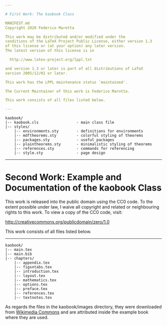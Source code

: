 ```yaml
---

# First Work: The kaobook Class

MANIFEST.md
Copyright 2020 Federico Marotta

This work may be distributed and/or modified under the
conditions of the LaTeX Project Public License, either version 1.3
of this license or (at your option) any later version.
The latest version of this license is in

  http://www.latex-project.org/lppl.txt

and version 1.3 or later is part of all distributions of LaTeX
version 2005/12/01 or later.

This work has the LPPL maintenance status `maintained'.

The Current Maintainer of this work is Federico Marotta.

This work consists of all files listed below.

---
```


```
kaobook/
|-- kaobook.cls                 - main class file
|-- styles/
    |-- environments.sty        - definitions for environments
    |-- mdftheorems.sty         - colorful styling of theorems
    |-- packages.sty            - useful packages
    |-- plaintheorems.sty       - minimalistic styling of theorems
    |-- references.sty          - commands for referencing
    |-- style.sty               - page design
```

---

# Second Work: Example and Documentation of the kaobook Class

This work is released into the public domain using the CC0 code. To the 
extent possible under law, I waive all copyright and related or 
neighbouring rights to this work. To view a copy of the CC0 code, visit:

  http://creativecommons.org/publicdomain/zero/1.0

This work consists of all files listed below.

---

```
kaobook/
|-- main.tex
|-- main.bib
|-- chapters/
	|-- appendix.tex
	|-- figsntabs.tex
	|-- introduction.tex
	|-- layout.tex
	|-- mathematics.tex
	|-- options.tex
	|-- preface.tex
	|-- references.tex
	|-- textnotes.tex
```

As regards the files in the kaobook/images directory, they were 
downloaded from [Wikimedia 
Commons](https://commons.wikimedia.org/wiki/Main_Page) and are 
attributed inside the example book where they are used.
